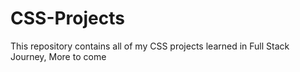 # CSS-Projects
This repository contains all of my CSS projects learned in Full Stack Journey, More to come
